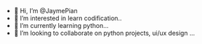 - 👋 Hi, I’m @JaymePian
- 👀 I’m interested in learn codification..
- 🌱 I’m currently learning python...
- 💞️ I’m looking to collaborate on python projects, ui/ux design ...

<!---
JaymePian/JaymePian is a ✨ special ✨ repository because its `README.md` (this file) appears on your GitHub profile.
You can click the Preview link to take a look at your changes.
--->
